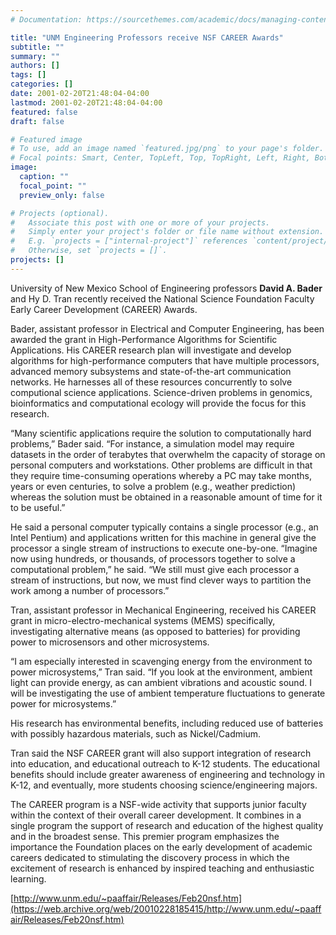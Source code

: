 ```yaml
---
# Documentation: https://sourcethemes.com/academic/docs/managing-content/

title: "UNM Engineering Professors receive NSF CAREER Awards"
subtitle: ""
summary: ""
authors: []
tags: []
categories: []
date: 2001-02-20T21:48:04-04:00
lastmod: 2001-02-20T21:48:04-04:00
featured: false
draft: false

# Featured image
# To use, add an image named `featured.jpg/png` to your page's folder.
# Focal points: Smart, Center, TopLeft, Top, TopRight, Left, Right, BottomLeft, Bottom, BottomRight.
image:
  caption: ""
  focal_point: ""
  preview_only: false

# Projects (optional).
#   Associate this post with one or more of your projects.
#   Simply enter your project's folder or file name without extension.
#   E.g. `projects = ["internal-project"]` references `content/project/deep-learning/index.md`.
#   Otherwise, set `projects = []`.
projects: []
---
```


University of New Mexico School of Engineering professors **David A. Bader** and Hy D. Tran recently received the National Science Foundation Faculty Early Career Development (CAREER) Awards. 

Bader, assistant professor in Electrical and Computer Engineering, has been awarded the grant in High-Performance Algorithms for Scientific Applications. His CAREER research plan will investigate and develop algorithms for high-performance computers that have multiple processors, advanced memory subsystems and state-of-the-art communication networks. He harnesses all of these resources concurrently to solve computional science applications. Science-driven problems in genomics, bioinformatics and computational ecology will provide the focus for this research. 

“Many scientific applications require the solution to computationally hard problems,” Bader said. “For instance, a simulation model may require datasets in the order of terabytes that overwhelm the capacity of storage on personal computers and workstations. Other problems are difficult in that they require time-consuming operations whereby a PC may take months, years or even centuries, to solve a problem (e.g., weather prediction) whereas the solution must be obtained in a reasonable amount of time for it to be useful.” 

He said a personal computer typically contains a single processor (e.g., an Intel Pentium) and applications written for this machine in general give the processor a single stream of instructions to execute one-by-one. “Imagine now using hundreds, or thousands, of processors together to solve a computational problem,” he said. “We still must give each processor a stream of instructions, but now, we must find clever ways to partition the work among a number of processors.”

Tran, assistant professor in Mechanical Engineering, received his CAREER grant in micro-electro-mechanical systems (MEMS) specifically, investigating alternative means (as opposed to batteries) for providing power to microsensors and other microsystems. 

“I am especially interested in scavenging energy from the environment to power microsystems,” Tran said. “If you look at the environment, ambient light can provide energy, as can ambient vibrations and acoustic sound. I will be investigating the use of ambient temperature fluctuations to generate power for microsystems.” 

His research has environmental benefits, including reduced use of batteries with possibly hazardous materials, such as Nickel/Cadmium.

Tran said the NSF CAREER grant will also support integration of research into education, and educational outreach to K-12 students. The educational benefits should include greater awareness of engineering and technology in K-12, and eventually, more students choosing science/engineering majors.

The CAREER program is a NSF-wide activity that supports junior faculty within the context of their overall career development. It combines in a single program the support of research and education of the highest quality and in the broadest sense. This premier program emphasizes the importance the Foundation places on the early development of academic careers dedicated to stimulating the discovery process in which the excitement of research is enhanced by inspired teaching and enthusiastic learning.

[http://www.unm.edu/~paaffair/Releases/Feb20nsf.htm](https://web.archive.org/web/20010228185415/http://www.unm.edu/~paaffair/Releases/Feb20nsf.htm)